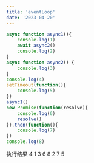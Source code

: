 ```yaml
---
title: 'eventLoop'
date: '2023-04-20'
---
```

<!--
 * @Author: xinyue
 * @Date: 2023-04-20 16:01:18
 * @Description: 
-->
```javascript
async function async1(){
    console.log(1)
    await async2()
    console.log(2)
}
async function async2() {
    console.log(3)
}
console.log(4)
setTimeout(function(){
    console.log(5)
})
async1()
new Promise(function(resolve){
    console.log(6)
    resolve()
}).then(function(){
    console.log(7)
})
console.log(8)
```
执行结果 4 1 3 6 8 2 7 5
